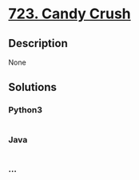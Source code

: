 # [723. Candy Crush](https://leetcode.com/problems/candy-crush)

## Description
None


## Solutions


### Python3

```python

```

### Java

```java

```

### ...
```

```
